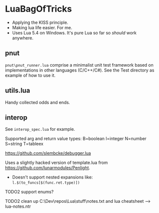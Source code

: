 # LuaBagOfTricks

- Applying the KISS principle.
- Making lua life easier. For me.
- Uses Lua 5.4 on Windows. It's pure Lua so far so *should* work anywhere.

## pnut
`pnut\pnut_runner.lua` comprise a minimalist unit test framework based on implementations in other languages (C/C++/C#).
See the Test directory as example of how to use it.

## utils.lua
Handy collected odds and ends.



## interop

See `interop_spec.lua` for example.

Supported arg and return value types: B=boolean I=integer N=number S=string T=tableex


https://github.com/slembcke/debugger.lua

Uses a slightly hacked version of template.lua from https://github.com/lunarmodules/Penlight.
- Doesn't support nested expansions like:
`l.$(to_funcs[$(func.ret.type)])`



TODO2 support enums?

TODO2 clean up C:\Dev\repos\Lua\stuff\notes.txt and lua cheatsheet --> lua-notes.ntr


